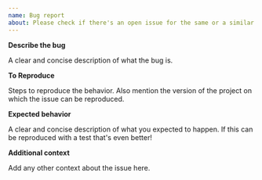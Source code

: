```yaml
---
name: Bug report
about: Please check if there's an open issue for the same or a similar bug.
---
```


**Describe the bug**

A clear and concise description of what the bug is.

**To Reproduce**

Steps to reproduce the behavior. Also mention the version of the project on which the issue can be reproduced.

**Expected behavior**

A clear and concise description of what you expected to happen. If this can be reproduced with a test that's even better!

**Additional context**

Add any other context about the issue here.
